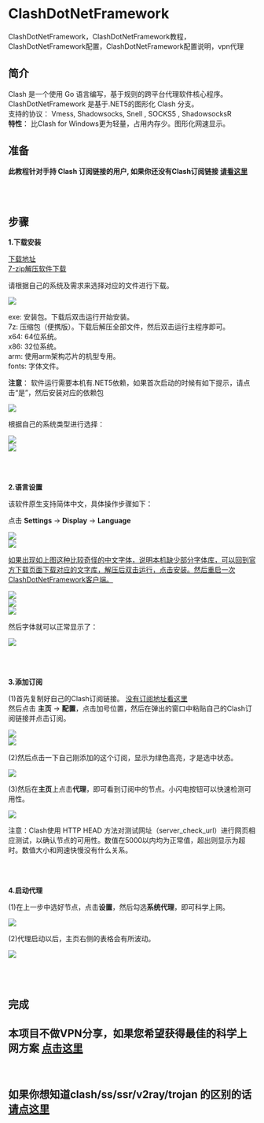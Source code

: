 # ClashDotNetFramework
ClashDotNetFramework，ClashDotNetFramework教程，ClashDotNetFramework配置，ClashDotNetFramework配置说明，vpn代理



简介
----


Clash 是一个使用 Go 语言编写，基于规则的跨平台代理软件核心程序。  
ClashDotNetFramework 是基于.NET5的图形化 Clash 分支。  
支持的协议： Vmess, Shadowsocks, Snell , SOCKS5 , ShadowsocksR  
**特性**： 比Clash for Windows更为轻量，占用内存少。图形化网速显示。  




准备
----

**此教程针对手持 Clash 订阅链接的用户, 如果你还没有Clash订阅链接 [请看这里](https://github.com/githubvpn007/v2rayNvpn)**  



<br/>
<br/>


步骤
----



**1.下载安装**

[下载地址](https://github.com/ClashDotNetFramework/ClashDotNetFramework/releases)  
[7-zip解压软件下载](https://www.7-zip.org/)  

请根据自己的系统及需求来选择对应的文件进行下载。

![](https://github.com/githubvpn007/ClashDotNetFramework/blob/main/images/1.png)  

exe: 安装包。下载后双击运行开始安装。  
7z: 压缩包（便携版）。下载后解压全部文件，然后双击运行主程序即可。  
x64: 64位系统。  
x86: 32位系统。  
arm: 使用arm架构芯片的机型专用。  
fonts: 字体文件。  

**注意**： 软件运行需要本机有.NET5依赖，如果首次启动的时候有如下提示，请点击“是”，然后安装对应的依赖包  

![](https://github.com/githubvpn007/ClashDotNetFramework/blob/main/images/2.png)  


根据自己的系统类型进行选择：


![](https://github.com/githubvpn007/ClashDotNetFramework/blob/main/images/3.png)  
![](https://github.com/githubvpn007/ClashDotNetFramework/blob/main/images/4.png)  


<br/>
<br/>




**2.语言设置**  

该软件原生支持简体中文，具体操作步骤如下：  

点击 **Settings** → **Display** → **Language**  

![](https://github.com/githubvpn007/ClashDotNetFramework/blob/main/images/5.png)  
![](https://github.com/githubvpn007/ClashDotNetFramework/blob/main/images/6.png)  


[如果出现如上图这种比较奇怪的中文字体，说明本机缺少部分字体库，可以回到官方下载页面下载对应的文字库，解压后双击运行，点击安装。然后重启一次ClashDotNetFramework客户端。](#1)  


![](https://github.com/githubvpn007/ClashDotNetFramework/blob/main/images/7.png)  
![](https://github.com/githubvpn007/ClashDotNetFramework/blob/main/images/8.png)  
![](https://github.com/githubvpn007/ClashDotNetFramework/blob/main/images/9.png)  

然后字体就可以正常显示了：  

![](https://github.com/githubvpn007/ClashDotNetFramework/blob/main/images/10.png)  



<br/>
<br/>



**3.添加订阅**  

(1)首先复制好自己的Clash订阅链接。  [没有订阅地址看这里](https://github.com/githubvpn007/v2rayNvpn)  
然后点击 **主页** → **配置**，点击加号位置，然后在弹出的窗口中粘贴自己的Clash订阅链接并点击订阅。  

![](https://github.com/githubvpn007/ClashDotNetFramework/blob/main/images/11.png)   
![](https://github.com/githubvpn007/ClashDotNetFramework/blob/main/images/12.png)  



(2)然后点击一下自己刚添加的这个订阅，显示为绿色高亮，才是选中状态。  

![](https://github.com/githubvpn007/ClashDotNetFramework/blob/main/images/13.png)  



(3)然后在**主页**上点击**代理**，即可看到订阅中的节点。小闪电按钮可以快速检测可用性。

![](https://github.com/githubvpn007/ClashDotNetFramework/blob/main/images/14.png)  

注意：Clash使用 HTTP HEAD 方法对测试网址（server_check_url）进行网页相应测试，以确认节点的可用性。数值在5000以内均为正常值，超出则显示为超时。数值大小和网速快慢没有什么关系。


<br/>
<br/>



**4.启动代理**  


(1)在上一步中选好节点，点击**设置**，然后勾选**系统代理**，即可科学上网。

![](https://github.com/githubvpn007/ClashDotNetFramework/blob/main/images/15.png)  


(2)代理启动以后，主页右侧的表格会有所波动。  


![](https://github.com/githubvpn007/ClashDotNetFramework/blob/main/images/16.png)   


<br/>
<br/>


## 完成  



## 本项目不做VPN分享，如果您希望获得最佳的科学上网方案 [点击这里](https://github.com/githubvpn007/v2rayNvpn)  

<br/>

## 如果你想知道clash/ss/ssr/v2ray/trojan 的区别的话 [请点这里](https://github.com/githubvpn007/proxy)
















